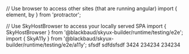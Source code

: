// Use browser to access other sites (that are running angular)
import { element, by } from 'protractor';

// Use SkyHostBrowser to access your locally served SPA
import { SkyHostBrowser } from '@blackbaud/skyux-builder/runtime/testing/e2e';
import { SkyA11y } from '@blackbaud/skyux-builder/runtime/testing/e2e/a11y';
sfsdf
sdfdsfsdf
3424
234234
234234
